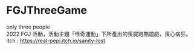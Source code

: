 # FGJThreeGame  
only three people  
2022 FGJ 活動，活動主題「怪奇運動」下所產出的喪屍跑酷遊戲，喪心病狂。  
itch : https://real-pepi.itch.io/sanity-lost
